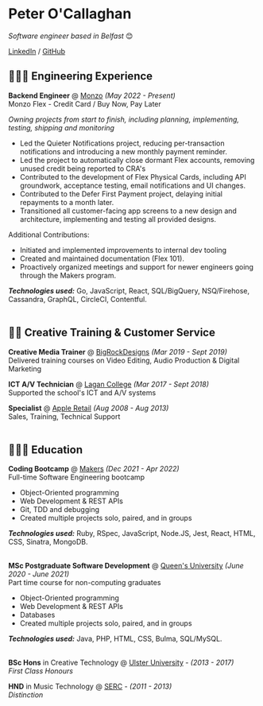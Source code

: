 # Peter O'Callaghan

_Software engineer based in Belfast_ 😊 <br>

[LinkedIn](https://linkedin.com/in/peter-o-callaghan-31aa04178/) / [GitHub](https://github.com/harmlessgoose/)

## 👨🏻‍💻 Engineering Experience

**Backend Engineer** @ [Monzo](https://monzo.com/) _(May 2022 - Present)_ <br>
Monzo Flex - Credit Card / Buy Now, Pay Later

_Owning projects from start to finish, including planning, implementing, testing, shipping and monitoring_

  - Led the Quieter Notifications project, reducing per-transaction notifications and introducing a new monthly payment reminder.
  - Led the project to automatically close dormant Flex accounts, removing unused credit being reported to CRA's
  - Contributed to the development of Flex Physical Cards, including API groundwork, acceptance testing, email notifications and UI changes.
  - Contributed to the Defer First Payment project, delaying initial repayments to a month later.
  - Transitioned all customer-facing app screens to a new design and architecture, implementing and testing all provided designs.

Additional Contributions:
  - Initiated and implemented improvements to internal dev tooling
  - Created and maintained documentation (Flex 101).
  - Proactively organized meetings and support for newer engineers going through the Makers program.

**_Technologies used:_** Go, JavaScript, React, SQL/BigQuery, NSQ/Firehose, Cassandra, GraphQL, CircleCI, Contentful.
<br><br>

## 🤹🏻 Creative Training & Customer Service

**Creative Media Trainer** @ [BigRockDesigns](https://www.bigrockdesigns.com/) _(Mar 2019 - Sept 2019)_ <br>
Delivered training courses on Video Editing, Audio Production & Digital Marketing

**ICT A/V Technician** @ [Lagan College](https://lagancollege.com/) _(Mar 2017 - Sept 2018)_ <br>
Supported the school's ICT and A/V systems

**Specialist** @ [Apple Retail](https://www.apple.com/uk/retail/) _(Aug 2008 - Aug 2013)_ <br>
Sales, Training, Technical Support
<br><br>

## 👨🏻‍🎓 Education

**Coding Bootcamp** @ [Makers](https://makers.tech/) _(Dec 2021 - Apr 2022)_ <br>
Full-time Software Engineering bootcamp

  - Object-Oriented programming
  - Web Development & REST APIs
  - Git, TDD and debugging
  - Created multiple projects solo, paired, and in groups

**_Technologies used:_** Ruby, RSpec, JavaScript, Node.JS, Jest, React, HTML, CSS, Sinatra, MongoDB.
<br><br>

**MSc Postgraduate Software Development** @ [Queen's University](https://www.qub.ac.uk/courses/postgraduate-taught/software-development-part-time-msc/#overview) _(June 2020 - June 2021)_ <br>
Part time course for non-computing graduates

  - Object-Oriented programming
  - Web Development & REST APIs
  - Databases
  - Created multiple projects solo, paired, and in groups

**_Technologies used:_** Java, PHP, HTML, CSS, Bulma, SQL/MySQL.
<br><br>

**BSc Hons** in Creative Technology @ [Ulster University](https://www.ulster.ac.uk/) - _(2013 - 2017)_ <br>
_First Class Honours_

**HND** in Music Technology @ [SERC](https://www.serc.ac.uk/) - _(2011 - 2013)_ <br>
_Distinction_
